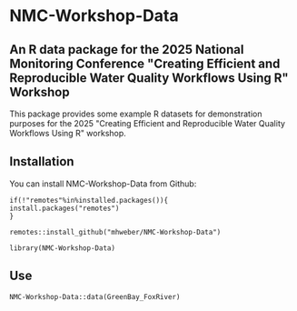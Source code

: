 # NMC-Workshop-Data

## An R data package for the 2025 National Monitoring Conference "Creating Efficient and Reproducible Water Quality Workflows Using R" Workshop

This package provides some example R datasets for demonstration purposes for the 2025 "Creating Efficient and Reproducible Water Quality Workflows Using R" workshop.

## Installation

You can install NMC-Workshop-Data from Github:

```{r}
if(!"remotes"%in%installed.packages()){
install.packages("remotes")
}

remotes::install_github("mhweber/NMC-Workshop-Data")

library(NMC-Workshop-Data)
```

## Use

```{r}
NMC-Workshop-Data::data(GreenBay_FoxRiver)
```
